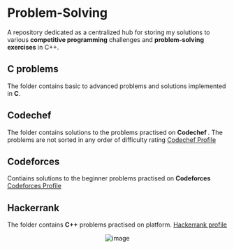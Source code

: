 # Problem-Solving
A repository dedicated as a centralized hub for storing my solutions to various <b>competitive programming</b> challenges and <b>problem-solving exercises</b> in C++.

## C problems
The folder contains basic to advanced problems and solutions implemented in <b>C</b>.

## Codechef
The folder contains solutions to the problems practised on <b>Codechef </b>. The problems are not sorted in any order of difficulty rating
[Codechef Profile](https://www.codechef.com/users/anirudh61)
## Codeforces
Contiains solutions to the beginner problems practised on <b>Codeforces</b>
[Codeforces Profile](https://codeforces.com/profile/AnirudhLakhanpal)

## Hackerrank
The folder contains <b>C++</b> problems practised on platform.
[Hackerrank profile](https://www.hackerrank.com/profile/anirudhlakhanpa1)



</div>

<div style="text-align:center;">

![image](https://qph.cf2.quoracdn.net/main-qimg-b8837130b6cca4c3bb30706e34acb953-lq)
